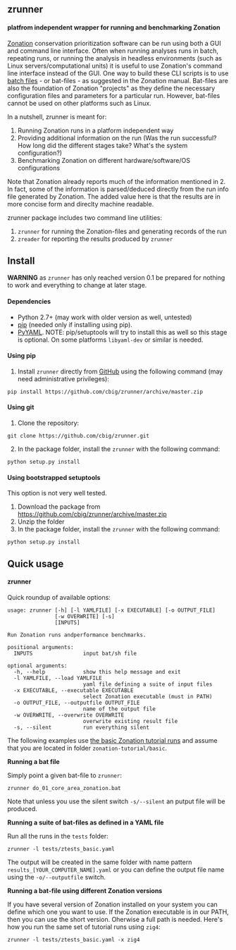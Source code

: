 ## zrunner 
#### platfrom independent wrapper for running and benchmarking Zonation

[Zonation](http://cbig.it.helsinki.fi/software/zonation/) conservation 
prioritization software can be run using both a GUI and command line interface. 
Often when running analyses runs in batch, repeating runs, or running the 
analysis in headless environments (such as Linux  servers/computational units) 
it is useful to use Zonation's command line interface instead of the GUI. One 
way to build these CLI scripts is to use 
[batch files](http://en.wikipedia.org/wiki/Batch_file) - or bat-files - as 
suggested in the Zonation manual. Bat-files are also the foundation of Zonation
"projects" as they define the necessary configuration files and parameters
for a particular run. However, bat-files cannot be used on other platforms 
such as Linux. 

In a nutshell, zrunner is meant for:

1. Running Zonation runs in a platform independent way
2. Providing additional information on the run (Was the run successful? How long 
did the different stages take? What's the system configuration?)
3. Benchmarking Zonation on different hardware/software/OS configurations

Note that Zonation already reports much of the information mentioned in 2. In
fact, some of the information is parsed/deduced directly from the 
run info file generated by Zonation. The added value here is that the results
are in more concise form and direclty machine readable.

zrunner package includes two command line utilities:

1. `zrunner` for running the Zonation-files and generating records of the run 
1. `zreader` for reporting the results produced by `zrunner`

## Install

**WARNING** as `zrunner` has only reached version 0.1 be prepared for nothing
to work and everything to change at later stage.

#### Dependencies

* Python 2.7+ (may work with older version as well, untested)
* [pip](http://www.pip-installer.org/en/latest/) (needed only if installing using pip).
* [PyYAML](http://pyyaml.org/). NOTE: pip/setuptools will try to install this as 
well so this stage is optional. On some platforms `libyaml-dev` or similar is needed.

#### Using pip

1. Install `zrunner` directly from [GitHub](https://github.com/cbig/zrunner) 
using the following command (may need administrative privileges):  

```
pip install https://github.com/cbig/zrunner/archive/master.zip
```

#### Using git

1. Clone the repository:
```
git clone https://github.com/cbig/zrunner.git
```
2. In the package folder, install the `zrunner` with the following command:

```
python setup.py install
```

#### Using bootstrapped setuptools

This option is not very well tested. 

1. Download the package from https://github.com/cbig/zrunner/archive/master.zip
2. Unzip the folder
3. In the package folder, install the `zrunner` with the following command:

```
python setup.py install
```

## Quick usage

#### zrunner

Quick roundup of available options:

```
usage: zrunner [-h] [-l YAMLFILE] [-x EXECUTABLE] [-o OUTPUT_FILE]
               [-w OVERWRITE] [-s]
               [INPUTS]

Run Zonation runs andperformance benchmarks.

positional arguments:
  INPUTS                input bat/sh file

optional arguments:
  -h, --help            show this help message and exit
  -l YAMLFILE, --load YAMLFILE
                        yaml file defining a suite of input files
  -x EXECUTABLE, --executable EXECUTABLE
                        select Zonation executable (must in PATH)
  -o OUTPUT_FILE, --outputfile OUTPUT_FILE
                        name of the output file
  -w OVERWRITE, --overwrite OVERWRITE
                        overwrite existing result file
  -s, --silent          run everything silent

```

The following examples use [the basic Zonation tutorial runs](https://github.com/cbig/zonation-tutorial/tree/master/basic)
and assume that you are located in folder `zonation-tutorial/basic`.

**Running a bat file**

Simply point a given bat-file to `zrunner`:

```
zrunner do_01_core_area_zonation.bat
```

Note that unless you use the silent switch `-s/--silent` an putput file will be 
produced.

**Running a suite of bat-files as defined in a YAML file**

Run all the runs in the `tests` folder:

```
zrunner -l tests/ztests_basic.yaml
```

The output will be created in the same folder with name pattern `results_[YOUR_COMPUTER_NAME].yaml` or 
you can define the output file name using the `-o/--outputfile` switch.

**Running a bat-file using different Zonation versions**

If you have several version of Zonation installed on your system you can define which one
you want to use. If the Zonation executable is in our PATH, then you can use the short version.
Oherwise a full path is needed. Here's how you run the same set of tutorial runs using `zig4`:

```
zrunner -l tests/ztests_basic.yaml -x zig4
```
